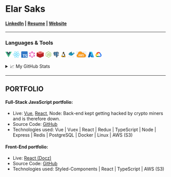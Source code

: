 # Elar Saks 
#### [LinkedIn](http://www.linkedin.com/in/elarsaks/) | [Resume](http://elar-saks.info/) | [Website](http://www.elarsaks.com) 
---
### Languages & Tools
*<img height="20" src="https://raw.githubusercontent.com/elarsaks/elarsaks/master/images/vue.png">
<img height="20" src="https://raw.githubusercontent.com/elarsaks/elarsaks/master/images/react.png">
<img height="20" src="https://raw.githubusercontent.com/elarsaks/elarsaks/master/images/TypeScript.png">
<img height="20" src="https://raw.githubusercontent.com/elarsaks/elarsaks/master/images/graphql.png">
<img height="20" src="https://raw.githubusercontent.com/elarsaks/elarsaks/master/images/redis.png">
<img height="20" src="https://raw.githubusercontent.com/elarsaks/elarsaks/master/images/node.png">
<img height="20" src="https://raw.githubusercontent.com/elarsaks/elarsaks/master/images/Postgres.png">
<img height="20" src="https://raw.githubusercontent.com/elarsaks/elarsaks/master/images/linux.png">
<img height="20" src="https://raw.githubusercontent.com/elarsaks/elarsaks/master/images/docker.png">
<img height="20" src="https://raw.githubusercontent.com/elarsaks/elarsaks/master/images/aws.png">
<img height="20" src="https://raw.githubusercontent.com/elarsaks/elarsaks/master/images/azure.png">
<img height="20" src="https://raw.githubusercontent.com/elarsaks/elarsaks/master/images/gcp.png">*

<details>
  <summary>📈 My GitHub Stats</summary> 
  <br />
  <a href="https://github.com/thealmarques/thealmarques">
    <img align="center" src="https://github-readme-stats.vercel.app/api/top-langs/?username=elarsaks&hide=swift,objective-c&title_color=ffffff&text_color=c9cacc&icon_color=2bbc8a&bg_color=1d1f21" />
  </a>
</details>

---

## PORTFOLIO
#### Full-Stack JavaScript portfolio:
* Live: [Vue](http://javascript-portfolio-vue-client.s3-website.eu-north-1.amazonaws.com), [React](http://javascript-portfolio-react-client.s3-website.eu-north-1.amazonaws.com), Node: Back-end kept getting hacked by crypto miners and is therefore down.
* Source Code: [GitHub]( http://github.com/elarsaks/JavaScript-Portfolio)  
* Technologies used: Vue | Vuex | React | Redux | TypeScript | Node | Express | Redis | PostgreSQL | Docker | Linux | AWS (S3)


#### Front-End portfolio:
* Live: [React (Docz)](http://playing-cards-tree.s3-website.eu-north-1.amazonaws.com/)
* Source Code: [GitHub](https://github.com/elarsaks/Front-end-portfolio)  
* Technologies used: Styled-Components | React | TypeScript | AWS (S3)




